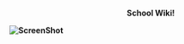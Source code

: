 <p align="center"><b>School Wiki!<b>

![ScreenShot](https://github.com/newonestar2u/wiki/blob/master/Product.png)
